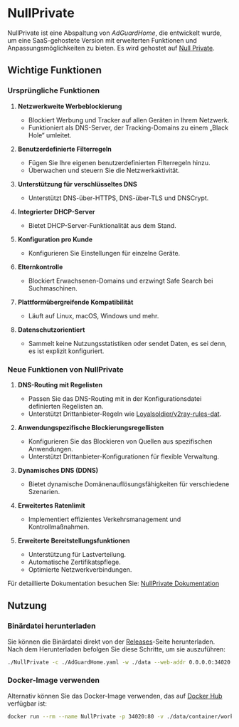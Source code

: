 # NullPrivate

NullPrivate ist eine Abspaltung von _AdGuardHome_, die entwickelt wurde, um eine SaaS-gehostete Version mit erweiterten Funktionen und Anpassungsmöglichkeiten zu bieten. Es wird gehostet auf [Null Private](https://nullprivate.com).

## Wichtige Funktionen

### Ursprüngliche Funktionen

1. **Netzwerkweite Werbeblockierung**

   - Blockiert Werbung und Tracker auf allen Geräten in Ihrem Netzwerk.
   - Funktioniert als DNS-Server, der Tracking-Domains zu einem „Black Hole“ umleitet.

2. **Benutzerdefinierte Filterregeln**

   - Fügen Sie Ihre eigenen benutzerdefinierten Filterregeln hinzu.
   - Überwachen und steuern Sie die Netzwerkaktivität.

3. **Unterstützung für verschlüsseltes DNS**

   - Unterstützt DNS-über-HTTPS, DNS-über-TLS und DNSCrypt.

4. **Integrierter DHCP-Server**

   - Bietet DHCP-Server-Funktionalität aus dem Stand.

5. **Konfiguration pro Kunde**

   - Konfigurieren Sie Einstellungen für einzelne Geräte.

6. **Elternkontrolle**

   - Blockiert Erwachsenen-Domains und erzwingt Safe Search bei Suchmaschinen.

7. **Plattformübergreifende Kompatibilität**

   - Läuft auf Linux, macOS, Windows und mehr.

8. **Datenschutzorientiert**
   - Sammelt keine Nutzungsstatistiken oder sendet Daten, es sei denn, es ist explizit konfiguriert.

### Neue Funktionen von NullPrivate

1. **DNS-Routing mit Regelisten**

   - Passen Sie das DNS-Routing mit in der Konfigurationsdatei definierten Regelisten an.
   - Unterstützt Drittanbieter-Regeln wie [Loyalsoldier/v2ray-rules-dat](https://github.com/Loyalsoldier/v2ray-rules-dat).

2. **Anwendungspezifische Blockierungsregellisten**

   - Konfigurieren Sie das Blockieren von Quellen aus spezifischen Anwendungen.
   - Unterstützt Drittanbieter-Konfigurationen für flexible Verwaltung.

3. **Dynamisches DNS (DDNS)**

   - Bietet dynamische Domänenauflösungsfähigkeiten für verschiedene Szenarien.

4. **Erweitertes Ratenlimit**

   - Implementiert effizientes Verkehrsmanagement und Kontrollmaßnahmen.

5. **Erweiterte Bereitstellungsfunktionen**
   - Unterstützung für Lastverteilung.
   - Automatische Zertifikatspflege.
   - Optimierte Netzwerkverbindungen.

Für detaillierte Dokumentation besuchen Sie: [NullPrivate Dokumentation](https://nullprivate.com/docs/)

## Nutzung

### Binärdatei herunterladen

Sie können die Binärdatei direkt von der [Releases](https://github.com/NullPrivate/NullPrivate/releases)-Seite herunterladen. Nach dem Herunterladen befolgen Sie diese Schritte, um sie auszuführen:

```bash
./NullPrivate -c ./AdGuardHome.yaml -w ./data --web-addr 0.0.0.0:34020 --local-frontend --no-check-update --verbose
```

### Docker-Image verwenden

Alternativ können Sie das Docker-Image verwenden, das auf [Docker Hub](https://hub.docker.com/repository/docker/nullprivate/nullprivate) verfügbar ist:

```bash
docker run --rm --name NullPrivate -p 34020:80 -v ./data/container/work:/opt/adguardhome/work -v ./data/container/conf:/opt/adguardhome/conf nullprivate/nullprivate:latest
```